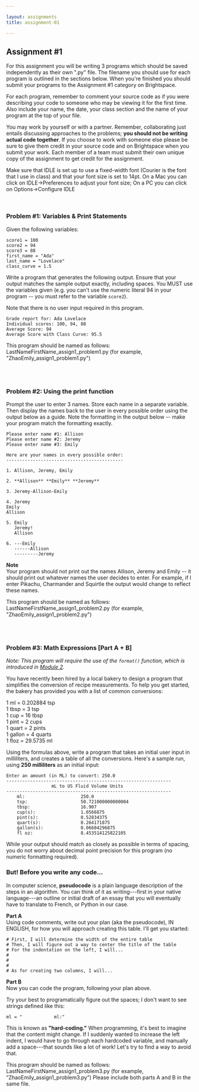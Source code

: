 ```yaml
---

layout: assignments
title: assignment-01

---
```


## Assignment #1
For this assignment you will be writing 3 programs which should be saved independently as their own ".py" file. The filename you should use for each program is outlined in the sections below. When you're finished you should submit your programs to the Assignment #1 category on Brightspace.

For each program, remember to comment your source code as if you were describing your code to someone who may be viewing it for the first time. Also include your name, the date, your class section and the name of your program at the top of your file.

You may work by yourself or with a partner. Remember, collaborating just entails discussing approaches to the problems; **you should not be writing actual code together**. If you choose to work with someone else please be sure to give them credit in your source code and on Brightspace when you submit your work.  Each member of a team must submit their own unique copy of the assignment to get credit for the assignment.

Make sure that IDLE is set up to use a fixed-width font (Courier is the font that I use in class) and that your font size is set to 14pt. On a Mac you can click on IDLE->Preferences to adjust your font size; On a PC you can click on Options->Configure IDLE


<div class="section-break"><br></div>


### Problem #1: Variables & Print Statements
Given the following variables:

```
score1 = 100
score2 = 94
score3 = 88
first_name = "Ada"
last_name = "Lovelace"
class_curve = 1.5
```

Write a program that generates the following output. Ensure that your output matches the sample output exactly, including spaces. You MUST use the variables given (e.g. you can't use the numeric literal 94 in your program -- you must refer to the variable `score2`). 

Note that there is no user input required in this program.

```
Grade report for: Ada Lovelace
Individual scores: 100, 94, 88
Average Score: 94
Average Score with Class Curve: 95.5
``` 

This program should be named as follows:
LastNameFirstName_assign1_problem1.py (for example, "ZhaoEmily_assign1_problem1.py")

<div class="section-break"><br><br></div>

### Problem #2: Using the print function
Prompt the user to enter 3 names. Store each name in a separate variable. Then display the names back to the user in every possible order using the output below as a guide. Note the formatting in the output below -- make your program match the formatting exactly. 

```
Please enter name #1: Allison
Please enter name #2: Jeremy
Please enter name #3: Emily

Here are your names in every possible order:
--------------------------------------------

1. Allison, Jeremy, Emily

2. **Allison** **Emily** **Jeremy**

3. Jeremy-Allison-Emily

4. Jeremy
Emily
Allison

5. Emily
   Jeremy!
   Allison

6. ---Emily
   ------Allison
   ---------Jeremy
```

**Note**  
Your program should not print out the names Allison, Jeremy and Emily -- it should print out whatever names the user decides to enter. For example, if I enter Pikachu, Charmander and Squirtle the output would change to reflect these names.

This program should be named as follows:
LastNameFirstName_assign1_problem2.py (for example, "ZhaoEmily_assign1_problem2.py")

<div class="section-break"><br><br></div>

### Problem #3: Math Expressions [Part A + B]

*Note: This program will require the use of the `format()` function, which is introduced in [Module 2](https://cs.nyu.edu/elearning/CSCI_UA_0002/module02.php#format).*

You have recently been hired by a local bakery to design a program that simplifies the conversion of recipe measurements. To help you get started, the bakery has provided you with a list of common conversions:

1 ml = 0.202884 tsp   
1 tbsp = 3 tsp  
1 cup = 16 tbsp  
1 pint = 2 cups  
1 quart = 2 pints  
1 gallon = 4 quarts  
1 floz = 29.5735 ml  

Using the formulas above, write a program that takes an initial user input in milliliters, and creates a table of all the conversions. Here's a sample run, using **250 milliliters** as an initial input: 

```
Enter an amount (in ML) to convert: 250.0
--------------------------------------------------------------
                 mL to US Fluid Volume Units                  
--------------------------------------------------------------
	ml:                     250.0
	tsp:                    50.721000000000004
	tbsp:                   16.907
	cup(s):                 1.0566875
	pint(s):                0.52834375
	quart(s):               0.264171875
	gallon(s):              0.06604296875
	fl oz:                  8.453514125822105
```

While your output should match as closely as possible in terms of spacing, you do not worry about decimal point precision for this program (no numeric formatting required).


### But! Before you write any code...

In computer science, **pseudocode** is a plain language description of the steps in an algorithm. You can think of it as writing---first in your native language---an outline or initial draft of an essay that you will eventually have to translate to French, or Python in our case.

**Part A**  
Using code comments, write out your plan (aka the pseudocode), IN ENGLISH, for how you will approach creating this table. I'll get you started:

```
# First, I will determine the width of the entire table
# Then, I will figure out a way to center the title of the table
# For the indentation on the left, I will...
#
#
#
# As for creating two columns, I will...

```

**Part B**  
 Now you can code the program, following your plan above.
 
 Try your best to programatically figure out the spaces; I don't want to see strings defined like this:
 ```
 ml = "            ml:"
 ```
This is known as **\"hard-coding.\"** When programming, it's best to imagine that the content might change. If I suddenly wanted to increase the left indent, I would have to go through each hardcoded variable, and manually add a space---that sounds like a lot of work! Let's try to find a way to avoid that.
 

 This program should be named as follows: LastNameFirstName_assign1_problem3.py (for example, “ZhaoEmily_assign1_problem3.py”) Please include both parts A and B in the same file.
